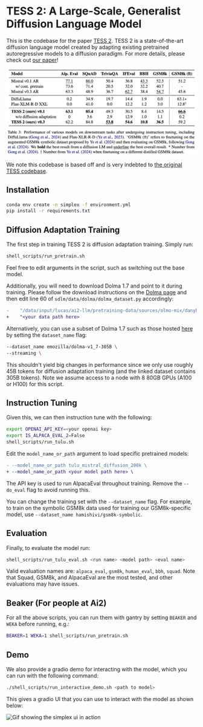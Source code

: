 # TESS 2: A Large-Scale, Generalist Diffusion Language Model

This is the codebase for the paper [TESS 2](https://arxiv.todo). TESS 2 is a state-of-the-art diffusion language model created by adapting existing pretrained autoregressive models to a diffusion paradigm.
For more details, please check out [our paper](ttps://arxiv.todo)!

![Main results from TESS-2 paper](figures/core_results.png)

We note this codebase is based off and is very indebted to [the original TESS codebase](https://github.com/allenai/tess-diffusion).

## Installation

```sh
conda env create -n simplex -f environment.yml
pip install -r requirements.txt
```

## Diffusion Adaptation Training

The first step in training TESS 2 is diffusion adaptation training. Simply run:

```sh
shell_scripts/run_pretrain.sh
```

Feel free to edit arguments in the script, such as switching out the base model.

Additionally, you will need to download Dolma 1.7 and point to it during training. Please follow the download instructions on the [Dolma page](https://huggingface.co/datasets/allenai/dolma#download) and then edit line 60 of `sdlm/data/dolma/dolma_dataset.py` accordingly:
```diff
-    "/data/input/lucas/ai2-llm/pretraining-data/sources/olmo-mix/danyh-compiled-v1_7"
+    "<your data path here>
```

Alternatively, you can use a subset of Dolma 1.7 such as those hosted [here](https://huggingface.co/datasets/emozilla/dolma-v1_7-305B) by setting the `dataset_name` flag:
```sh
--dataset_name emozilla/dolma-v1_7-305B \
--streaming \
```

This shouldn't yield big changes in performance since we only use roughly 45B tokens for diffusion adaptation training (and the linked dataset contains 305B tokens).
Note we assume access to a node with 8 80GB GPUs (A100 or H100) for this script.

## Instruction Tuning

Given this, we can then instruction tune with the following:
```sh
export OPENAI_API_KEY=<your openai key>
export IS_ALPACA_EVAL_2=False
shell_scripts/run_tulu.sh
```

Edit the `model_name_or_path` argument to load specific pretrained models:
```diff
- --model_name_or_path tulu_mistral_diffusion_200k \
+ --model_name_or_path <your model path here> \
```

The API key is used to run AlpacaEval throughout training. Remove the `--do_eval` flag to avoid running this.

You can change the training set with the `--dataset_name` flag. For example, to train on the symbolic GSM8k data used for training our GSM8k-specific model, use `--dataset_name hamishivi/gsm8k-symbolic`.

## Evaluation

Finally, to evaluate the model run:
```sh
shell_scripts/run_tulu_eval.sh <run name> <model path> <eval name>
```

Valid evaluation names are: `alpaca_eval`, `gsm8k`, `human_eval`, `bbh`, `squad`. Note that Squad, GSM8k, and AlpacaEval are the most tested, and other evaluations may have issues.

## Beaker (For people at Ai2)

For all the above scripts, you can run them with gantry by setting `BEAKER` and `WEKA` before running, e.g.:
```sh
BEAKER=1 WEKA=1 shell_scripts/run_pretrain.sh
```

## Demo

We also provide a gradio demo for interacting with the model, which you can run with the following command:

```sh
./shell_scripts/run_interactive_demo.sh <path to model>
```

This gives a gradio UI that you can use to interact with the model as shown below:

![Gif showing the simplex ui in action](figures/ui.gif)
